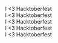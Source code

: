 I <3 Hacktoberfest  
I <3 Hacktoberfest  
I <3 Hacktoberfest  
I <3 Hacktoberfest  
I <3 Hacktoberfest  
